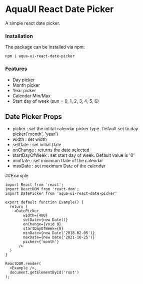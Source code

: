 # AquaUI React Date Picker

A simple react date picker.

### Installation
The package can be installed via npm:

```
npm i aqua-ui-react-date-picker
```

### Features

- Day picker
- Month picker
- Year picker
- Calendar Min/Max
- Start day of week (sun = 0, 1, 2, 3, 4, 5, 6)

## Date Picker Props

- picker : set the intital calendar picker type. Default set to day picker('month', 'year')
- width : set width
- setDate : set initial Date
- onChange : returns the date selected
- startDayOfWeek : set start day of week. Default value is '0'
- minDate : set minimum Date of the calendar
- maxDate : set maximum Date of the calendar


##Example

```
import React from 'react';
import ReactDOM from 'react-dom';
import DatePicker from 'aqua-ui-react-date-picker'

export default function Example() {
  return (
    <DatePicker
        width={400}
        setDate={new Date()}
        onChange={void 0}
        startDayOfWeek={0}
        minDate={new Date('2018-02-05')}
        maxDate={new Date('2021-10-25')}
        picker={'month'}
      />
  )
}

ReactDOM.render(
  <Example />,
  document.getElementById('root')
);

```